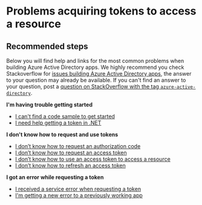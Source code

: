 <properties
  pageTitle="Problems acquiring tokens to access a resource"
  description="Problems acquiring tokens to access a resource"
  service="microsoft.aad"
  resource="Microsoft_AAD_IAM"
  authors="lnalepa"
  selfHelpType="generic"
  supportTopicIds="32596835"
  productPesIds="14785,16575"
  cloudEnvironments="public"
 />

# Problems acquiring tokens to access a resource

## **Recommended steps**

Below you will find help and links for the most common problems when building Azure Active Directory apps.  We highly recommend you check Stackoverflow for [issues building Azure Active Directory apps](https://stackoverflow.com/questions/tagged/azure-active-directory), the answer to your question may already be available. If you can't find an answer to your question, post a [question on StackOverflow with the tag `azure-active-directory`](https://stackoverflow.com/questions/ask).

**I'm having trouble getting started**

* [I can't find a code sample to get started](https://docs.microsoft.com/azure/active-directory/develop/sample-v2-code)
* [I need help getting a token in .NET](https://github.com/AzureAD/microsoft-authentication-library-for-dotnet/wiki/Acquiring-Tokens)

**I don't know how to request and use tokens**

  * [I don’t know how to request an authorization code](https://docs.microsoft.com/azure/active-directory/develop/v1-protocols-oauth-code#request-an-authorization-code)
  * [I don’t know how to request an access token](https://docs.microsoft.com/azure/active-directory/develop/v1-protocols-oauth-code#use-the-authorization-code-to-request-an-access-token)
  * [I don’t know how to use an access token to access a resource](https://docs.microsoft.com/azure/active-directory/develop/v1-protocols-oauth-code#use-the-access-token-to-access-the-resource)
  * [I don’t know how to refresh an access token](https://docs.microsoft.com/azure/active-directory/develop/v1-protocols-oauth-code#refreshing-the-access-tokens)

**I got an error while requesting a token**

* [I received a service error when requesting a token](https://docs.microsoft.com/azure/active-directory/develop/reference-aadsts-error-codes)
* [I'm getting a new error to a previously working app](https://docs.microsoft.com/azure/active-directory/develop/reference-breaking-changes)